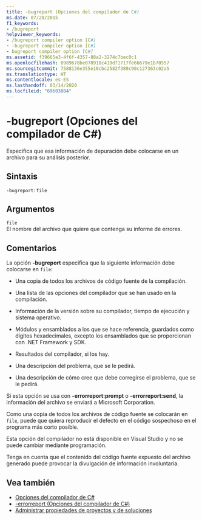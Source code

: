 ```yaml
---
title: -bugreport (Opciones del compilador de C#)
ms.date: 07/20/2015
f1_keywords:
- /bugreport
helpviewer_keywords:
- /bugreport compiler option [C#]
- -bugreport compiler option [C#]
- bugreport compiler option [C#]
ms.assetid: f39665e3-4f6f-4357-88a2-3274c7bec0c1
ms.openlocfilehash: 0989678be070910c410d71717fe66679e1b70557
ms.sourcegitcommit: 7588136e355e10cbc2582f389c90c127363c02a5
ms.translationtype: HT
ms.contentlocale: es-ES
ms.lasthandoff: 03/14/2020
ms.locfileid: "69603084"
---
```

# <a name="-bugreport-c-compiler-options"></a>-bugreport (Opciones del compilador de C#)
Especifica que esa información de depuración debe colocarse en un archivo para su análisis posterior.  
  
## <a name="syntax"></a>Sintaxis  
  
```console  
-bugreport:file  
```  
  
## <a name="arguments"></a>Argumentos  
 `file`  
 El nombre del archivo que quiere que contenga su informe de errores.  
  
## <a name="remarks"></a>Comentarios  
 La opción **-bugreport** especifica que la siguiente información debe colocarse en `file`:  
  
- Una copia de todos los archivos de código fuente de la compilación.  
  
- Una lista de las opciones del compilador que se han usado en la compilación.  
  
- Información de la versión sobre su compilador, tiempo de ejecución y sistema operativo.  
  
- Módulos y ensamblados a los que se hace referencia, guardados como dígitos hexadecimales, excepto los ensamblados que se proporcionan con .NET Framework y SDK.  
  
- Resultados del compilador, si los hay.  
  
- Una descripción del problema, que se le pedirá.  
  
- Una descripción de cómo cree que debe corregirse el problema, que se le pedirá.  
  
 Si esta opción se usa con **-errorreport:prompt** o **-errorreport:send**, la información del archivo se enviará a Microsoft Corporation.  
  
 Como una copia de todos los archivos de código fuente se colocarán en `file`, puede que quiera reproducir el defecto en el código sospechoso en el programa más corto posible.  
  
 Esta opción del compilador no está disponible en Visual Studio y no se puede cambiar mediante programación.  
  
 Tenga en cuenta que el contenido del código fuente expuesto del archivo generado puede provocar la divulgación de información involuntaria.  
  
## <a name="see-also"></a>Vea también

- [Opciones del compilador de C#](./index.md)
- [-errorreport (Opciones del compilador de C#)](./errorreport-compiler-option.md)
- [Administrar propiedades de proyectos y de soluciones](/visualstudio/ide/managing-project-and-solution-properties)
